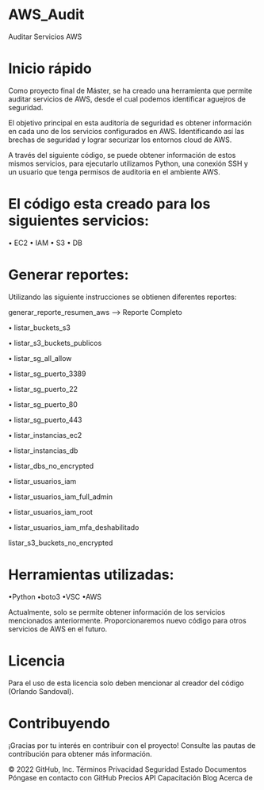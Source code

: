 # AWS_Audit
Auditar Servicios AWS


# Inicio rápido

Como proyecto final de Máster, se ha creado una herramienta que permite auditar servicios de AWS, desde el cual podemos identificar aguejros de seguridad.

El objetivo principal en esta auditoría de seguridad es obtener información en cada uno de los servicios configurados en AWS.
Identificando así las brechas de seguridad y lograr securizar los entornos cloud de AWS.

A través del siguiente código, se puede obtener información de estos mismos servicios, para ejecutarlo utilizamos Python, una conexión SSH y un usuario que tenga permisos de auditoria en el ambiente AWS.

# El código esta creado para los siguientes servicios:

•	EC2
•	IAM 
•	S3
•	DB

# Generar reportes:
Utilizando las siguiente instrucciones se obtienen diferentes reportes:

generar_reporte_resumen_aws --> Reporte Completo

• listar_buckets_s3

• listar_s3_buckets_publicos

• listar_sg_all_allow

• listar_sg_puerto_3389

• listar_sg_puerto_22

• listar_sg_puerto_80

• listar_sg_puerto_443

• listar_instancias_ec2

• listar_instancias_db

• listar_dbs_no_encrypted

• listar_usuarios_iam

• listar_usuarios_iam_full_admin

• listar_usuarios_iam_root

• listar_usuarios_iam_mfa_deshabilitado

listar_s3_buckets_no_encrypted

# Herramientas utilizadas:
•Python
•boto3 
•VSC
•AWS

Actualmente, solo se permite obtener información de los servicios mencionados anteriormente. Proporcionaremos nuevo código para otros servicios de AWS en el futuro.

# Licencia

Para el uso de esta licencia solo deben mencionar al creador del código (Orlando Sandoval).

# Contribuyendo

¡Gracias por tu interés en contribuir con el proyecto! Consulte las pautas de contribución para obtener más información.

© 2022 GitHub, Inc.
Términos
Privacidad
Seguridad
Estado
Documentos
Póngase en contacto con GitHub
Precios
API
Capacitación
Blog
Acerca de
